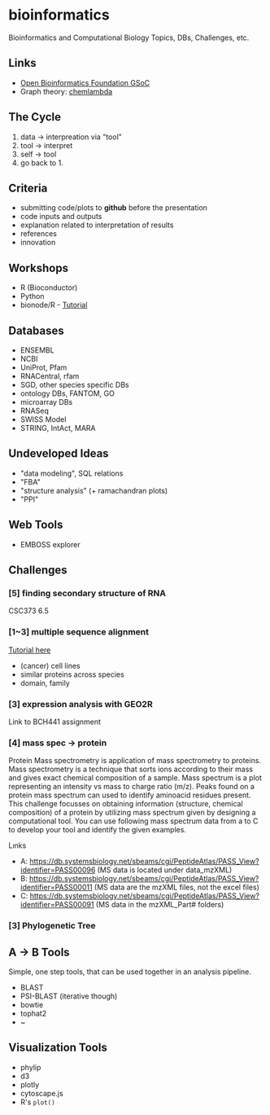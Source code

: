 # bioinformatics
Bioinformatics and Computational Biology Topics, DBs, Challenges, etc.

## Links

- [Open Bioinformatics Foundation GSoC](http://obf.github.io/GSoC/ideas/)
- Graph theory: [chemlambda](https://github.com/chorasimilarity/chemlambda-gui/blob/gh-pages/dynamic/README.md)

## The Cycle

1. data -> interpreation via "tool"
2. tool -> interpret
3. self -> tool
4. go back to 1.

## Criteria

- submitting code/plots to **github** before the presentation
- code inputs and outputs
- explanation related to interpretation of results
- references
- innovation

## Workshops

- R (Bioconductor)
- Python
- bionode/R - [Tutorial](https://github.com/thejmazz/js-bioinformatics-exercise)

## Databases

- ENSEMBL
- NCBI
- UniProt, Pfam
- RNACentral, rfam
- SGD, other species specific DBs
- ontology DBs, FANTOM, GO
- microarray DBs
- RNASeq
- SWISS Model
- STRING, IntAct, MARA

## Undeveloped Ideas

- "data modeling", SQL relations
- "FBA"
- "structure analysis" (+ ramachandran plots)
- "PPI"

## Web Tools

- EMBOSS explorer

## Challenges

### [5] finding secondary structure of RNA

CSC373 6.5

### [1~3] multiple sequence alignment

[Tutorial here](https://github.com/thejmazz/js-bioinformatics-exercise)

- (cancer) cell lines
- similar proteins across species
- domain, family

### [3] expression analysis with GEO2R

Link to BCH441 assignment

### [4] mass spec -> protein

Protein Mass spectrometry is application of mass spectrometry to proteins. Mass spectrometry is a technique that sorts ions according to their mass and gives exact chemical composition of a sample. Mass spectrum is a plot representing an intensity vs mass to charge ratio (m/z).  Peaks found on a protein mass spectrum can used to identify aminoacid residues present. This challenge focusses on obtaining information (structure, chemical composition) of a protein by utilizing mass spectrum given by designing a computational tool. You can use following mass spectrum data from a to C to develop your tool and identify the given examples.

Lınks
- A: https://db.systemsbiology.net/sbeams/cgi/PeptideAtlas/PASS_View?identifier=PASS00096 (MS data is located under data_mzXML)
- B: https://db.systemsbiology.net/sbeams/cgi/PeptideAtlas/PASS_View?identifier=PASS00011 (MS data are the mzXML files, not the excel files)
- C: https://db.systemsbiology.net/sbeams/cgi/PeptideAtlas/PASS_View?identifier=PASS00091 (MS data in the mzXML_Part# folders)

### [3] Phylogenetic Tree

## A -> B Tools

Simple, one step tools, that can be used together in an analysis pipeline.

- BLAST
- PSI-BLAST (iterative though)
- bowtie
- tophat2
- ~

## Visualization Tools

- phylip
- d3
- plotly
- cytoscape.js
- R's `plot()`


